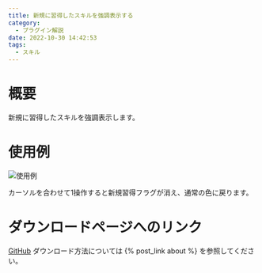 ```yaml
---
title: 新規に習得したスキルを強調表示する
category:
  - プラグイン解説
date: 2022-10-30 14:42:53
tags:
  - スキル
---
```


# 概要

新規に習得したスキルを強調表示します。

# 使用例

![使用例](highlight-new-skill.png "使用例")

カーソルを合わせて1操作すると新規習得フラグが消え、通常の色に戻ります。

# ダウンロードページへのリンク

[GitHub](https://github.com/elleonard/DarkPlasma-MZ-Plugins/blob/release/DarkPlasma_HighlightNewSkill.js)
ダウンロード方法については {% post_link about %} を参照してください。
